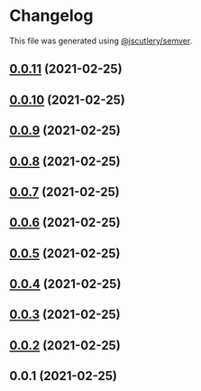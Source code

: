 # Changelog

This file was generated using [@jscutlery/semver](https://github.com/jscutlery/semver).

## [0.0.11](/compare/v0.0.10...v0.0.11) (2021-02-25)



## [0.0.10](/compare/v0.0.9...v0.0.10) (2021-02-25)



## [0.0.9](/compare/v0.0.8...v0.0.9) (2021-02-25)



## [0.0.8](/compare/v0.0.7...v0.0.8) (2021-02-25)



## [0.0.7](/compare/v0.0.6...v0.0.7) (2021-02-25)



## [0.0.6](/compare/v0.0.5...v0.0.6) (2021-02-25)



## [0.0.5](/compare/v0.0.4...v0.0.5) (2021-02-25)



## [0.0.4](/compare/v0.0.3...v0.0.4) (2021-02-25)



## [0.0.3](/compare/v0.0.2...v0.0.3) (2021-02-25)



## [0.0.2](/compare/v0.0.1...v0.0.2) (2021-02-25)



## 0.0.1 (2021-02-25)

